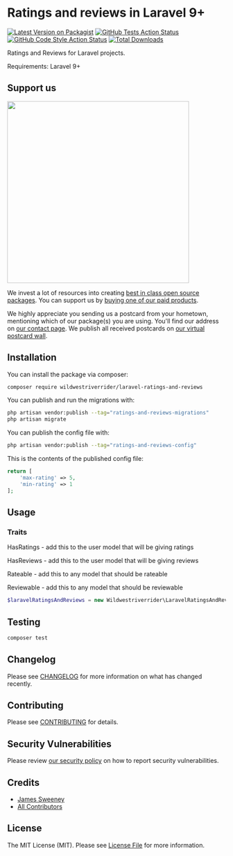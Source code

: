 # Ratings and reviews in Laravel 9+

[![Latest Version on Packagist](https://img.shields.io/packagist/v/wildwestriverrider/laravel-ratings-and-reviews.svg?style=flat-square)](https://packagist.org/packages/wildwestriverrider/laravel-ratings-and-reviews)
[![GitHub Tests Action Status](https://img.shields.io/github/workflow/status/wildwestriverrider/laravel-ratings-and-reviews/run-tests?label=tests)](https://github.com/wildwestriverrider/laravel-ratings-and-reviews/actions?query=workflow%3Arun-tests+branch%3Amain)
[![GitHub Code Style Action Status](https://img.shields.io/github/workflow/status/wildwestriverrider/laravel-ratings-and-reviews/Fix%20PHP%20code%20style%20issues?label=code%20style)](https://github.com/wildwestriverrider/laravel-ratings-and-reviews/actions?query=workflow%3A"Fix+PHP+code+style+issues"+branch%3Amain)
[![Total Downloads](https://img.shields.io/packagist/dt/wildwestriverrider/laravel-ratings-and-reviews.svg?style=flat-square)](https://packagist.org/packages/wildwestriverrider/laravel-ratings-and-reviews)

Ratings and Reviews for Laravel projects.

Requirements:
Laravel 9+

## Support us

[<img src="https://github-ads.s3.eu-central-1.amazonaws.com/laravel-ratings-and-reviews.jpg?t=1" width="419px" />](https://spatie.be/github-ad-click/laravel-ratings-and-reviews)

We invest a lot of resources into creating [best in class open source packages](https://spatie.be/open-source). You can support us by [buying one of our paid products](https://spatie.be/open-source/support-us).

We highly appreciate you sending us a postcard from your hometown, mentioning which of our package(s) you are using. You'll find our address on [our contact page](https://spatie.be/about-us). We publish all received postcards on [our virtual postcard wall](https://spatie.be/open-source/postcards).

## Installation

You can install the package via composer:

```bash
composer require wildwestriverrider/laravel-ratings-and-reviews
```

You can publish and run the migrations with:

```bash
php artisan vendor:publish --tag="ratings-and-reviews-migrations"
php artisan migrate
```

You can publish the config file with:

```bash
php artisan vendor:publish --tag="ratings-and-reviews-config"
```

This is the contents of the published config file:

```php
return [
    'max-rating' => 5,
    'min-rating' => 1
];
```

## Usage
### Traits

HasRatings - add this to the user model that will be giving ratings

HasReviews - add this to the user model that will be giving reviews

Rateable - add this to any model that should be rateable

Reviewable - add this to any model that should be reviewable

```php
$laravelRatingsAndReviews = new Wildwestriverrider\LaravelRatingsAndReviews();
```

## Testing

```bash
composer test
```

## Changelog

Please see [CHANGELOG](CHANGELOG.md) for more information on what has changed recently.

## Contributing

Please see [CONTRIBUTING](CONTRIBUTING.md) for details.

## Security Vulnerabilities

Please review [our security policy](../../security/policy) on how to report security vulnerabilities.

## Credits

- [James Sweeney](https://github.com/wildwestriverrider)
- [All Contributors](../../contributors)

## License

The MIT License (MIT). Please see [License File](LICENSE.md) for more information.
